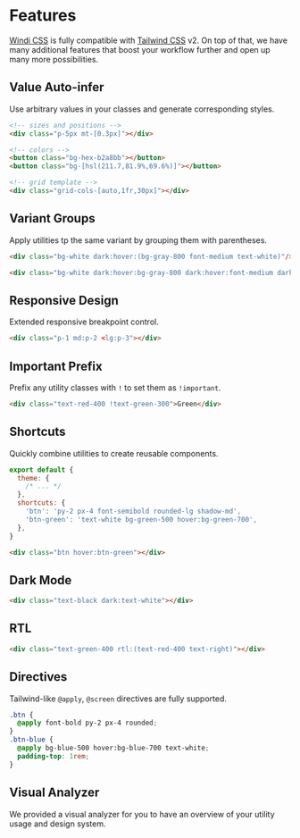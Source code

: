 [windi css]: https://github.com/windicss/windicss
[tailwind css]: https://tailwindcss.com/docs
[svelte]: /guide/svelte.html#additional-features-in-svelte-⚡%EF%B8%8F

# Features

[Windi CSS] is fully compatible with [Tailwind CSS] v2. On top of that, we have many additional features that boost your workflow further and open up many more possibilities.

## Value Auto-infer

Use arbitrary values in your classes and generate corresponding styles.

```html
<!-- sizes and positions -->
<div class="p-5px mt-[0.3px]"></div>

<!-- colors -->
<button class="bg-hex-b2a8bb"></button>
<button class="bg-[hsl(211.7,81.9%,69.6%)]"></button>

<!-- grid template -->
<div class="grid-cols-[auto,1fr,30px]"></div>
```

<LearnMore to="/features/value-auto-infer" />

## Variant Groups

Apply utilities tp the same variant by grouping them with parentheses.

```html
<div class="bg-white dark:hover:(bg-gray-800 font-medium text-white)"/>
```

```html
<div class="bg-white dark:hover:bg-gray-800 dark:hover:font-medium dark:hover:text-white"/>
```

<LearnMore to="/features/variant-groups" />

## Responsive Design

Extended responsive breakpoint control.

```html
<div class="p-1 md:p-2 <lg:p-3"></div>
```

<LearnMore to="/features/responsive-design" />

## Important Prefix

Prefix any utility classes with `!` to set them as `!important`.

```html
<div class="text-red-400 !text-green-300">Green</div>
```

<LearnMore to="/features/important-prefix" />

## Shortcuts

Quickly combine utilities to create reusable components.

```js windi.config.js
export default {
  theme: {
    /* ... */
  },
  shortcuts: {
    'btn': 'py-2 px-4 font-semibold rounded-lg shadow-md',
    'btn-green': 'text-white bg-green-500 hover:bg-green-700',
  },
}
```

```html
<div class="btn hover:btn-green"></div>
```

<LearnMore to="/features/shortcuts" />

## Dark Mode

```html
<div class="text-black dark:text-white"></div>
```

<LearnMore to="/features/dark-mode" />

## RTL

```html
<div class="text-green-400 rtl:(text-red-400 text-right)"></div>
```

<LearnMore to="/features/rtl" />

## Directives

Tailwind-like `@apply`, `@screen` directives are fully supported.

```css
.btn {
  @apply font-bold py-2 px-4 rounded;
}
.btn-blue {
  @apply bg-blue-500 hover:bg-blue-700 text-white;
  padding-top: 1rem;
}
```

<LearnMore to="/features/directives" />

## Visual Analyzer

We provided a visual analyzer for you to have an overview of your utility usage and design system.

<LearnMore to="/features/analyzer" />
